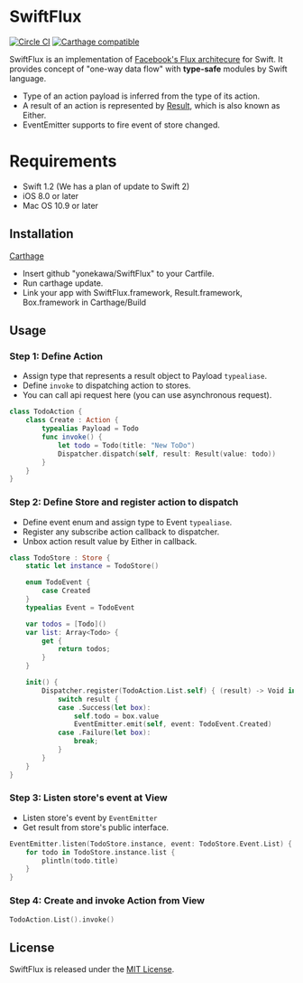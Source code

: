 # SwiftFlux

[![Circle CI](https://img.shields.io/circleci/project/yonekawa/SwiftFlux/master.svg?style=flat)](https://circleci.com/gh/yonekawa/SwiftFlux)
[![Carthage compatible](https://img.shields.io/badge/Carthage-compatible-4BC51D.svg?style=flat)](https://github.com/Carthage/Carthage)

SwiftFlux is an implementation of [Facebook's Flux architecure](https://facebook.github.io/flux/) for Swift.
It provides concept of "one-way data flow" with **type-safe** modules by Swift language.

- Type of an action payload is inferred from the type of its action.
- A result of an action is represented by [Result](https://github.com/antitypical/Result), which is also known as Either.
- EventEmitter supports to fire event of store changed.

# Requirements

- Swift 1.2 (We has a plan of update to Swift 2)
- iOS 8.0 or later
- Mac OS 10.9 or later

## Installation

[Carthage](https://github.com/Carthage/Carthage)

- Insert github "yonekawa/SwiftFlux" to your Cartfile.
- Run carthage update.
- Link your app with SwiftFlux.framework, Result.framework, Box.framework in Carthage/Build

## Usage

### Step 1: Define Action

- Assign type that represents a result object to Payload `typealiase`.
- Define `invoke` to dispatching action to stores.
- You can call api request here (you can use asynchronous request).

```swift
class TodoAction {
    class Create : Action {
        typealias Payload = Todo
        func invoke() {
            let todo = Todo(title: "New ToDo")
            Dispatcher.dispatch(self, result: Result(value: todo))
        }
    }
}
```

### Step 2: Define Store and register action to dispatch

- Define event enum and assign type to Event `typealiase`.
- Register any subscribe action callback to dispatcher.
- Unbox action result value by Either in callback.

```swift
class TodoStore : Store {
    static let instance = TodoStore()

    enum TodoEvent {
        case Created
    }
    typealias Event = TodoEvent

	var todos = [Todo]()
    var list: Array<Todo> {
        get {
            return todos;
        }
    }

    init() {
        Dispatcher.register(TodoAction.List.self) { (result) -> Void in
            switch result {
            case .Success(let box):
                self.todo = box.value
                EventEmitter.emit(self, event: TodoEvent.Created)
            case .Failure(let box):
                break;
            }
        }
    }
}
```

### Step 3: Listen store's event at View

- Listen store's event by `EventEmitter`
- Get result from store's public interface.

```swift
EventEmitter.listen(TodoStore.instance, event: TodoStore.Event.List) { () -> Void in
    for todo in TodoStore.instance.list {
        plintln(todo.title)
    }
}
```

### Step 4: Create and invoke Action from View

```swift
TodoAction.List().invoke()
```

## License

SwiftFlux is released under the [MIT License](https://github.com/yonekawa/SwiftFlux/blob/master/LICENSE).
